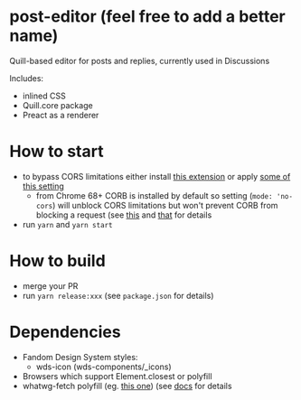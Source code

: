 # post-editor (feel free to add a better name)
Quill-based editor for posts and replies, currently used in Discussions

Includes:
- inlined CSS
- Quill.core package
- Preact as a renderer

# How to start
- to bypass CORS limitations either install [this extension](https://chrome.google.com/webstore/detail/allow-control-allow-origi/nlfbmbojpeacfghkpbjhddihlkkiljbi/related?hl=en) or apply [some of this setting](https://stackoverflow.com/questions/3102819/disable-same-origin-policy-in-chrome)
	* from Chrome 68+ CORB is installed by default so setting (`mode: 'no-cors`) will unblock CORS limitations but won't prevent CORB from blocking a request (see [this](https://www.chromium.org/Home/chromium-security/corb-for-developers) and [that](https://www.chromestatus.com/feature/5629709824032768) for details
- run `yarn` and `yarn start`

# How to build
- merge your PR
- run `yarn release:xxx` (see `package.json` for details)

# Dependencies
- Fandom Design System styles:
    - wds-icon (wds-components/_icons)
- Browsers which support Element.closest or polyfill
- whatwg-fetch polyfill (eg. [this one](https://github.com/github/fetch)) (see [docs](https://github.com/whatwg/fetch) for details
